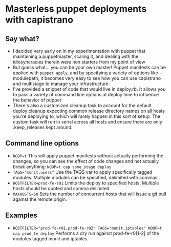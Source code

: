 # Masterless puppet deployments with capistrano

## Say what?
* I decided very early on in my experimentation with puppet that maintaining a puppetmaster, scaling it, and dealing with the idiosyncracies therein were non starters from my point of view
* But guess what... you can be your own master! Puppet manifests can be applied with ```puppet apply```, and by specifying a variety of options like --modulepath, it becomes very easy to see how you can use capistrano and multistage to manage your infrastructure
* I've provided a snippet of code that would live in deploy.rb. It allows you to pass a variety of command line options at deploy time to influence the behavior of puppet
* There's also a customized cleanup task to account for the default deploy:cleanup expecting common release directory names on all hosts you're deploying to, which will rarely happen in this sort of setup. The custom task will run in serial across all hosts and ensure there are only :keep_releases kept around.

## Command line options
* ```NOOP=t``` This will apply puppet manifests without actually performing the changes, so you can see the effect of code changes and not actually break anything: ```NOOP=t cap some_stage deploy```
* ```TAGS="monit,users"``` Use the TAGS var to apply specifically tagged modules. Multiple modules can be specified, delimited with commas.
* ```HOSTFILTER=prod-fe-r01``` Limits the deploy to specified hosts. Multiple hosts should be quoted and comma delimited.
* ```MAXHOSTS=50``` Sets the number of concurrent hosts that will issue a git pull against the remote origin.

## Examples
* ```HOSTFILTER="prod-fe-r01,prod-fe-r02" TAGS="monit,iptables" NOOP=t cap prod_fe deploy``` Performs a dry run against prod-fe-r0[1-2] of the modules tagged monit and iptables.
